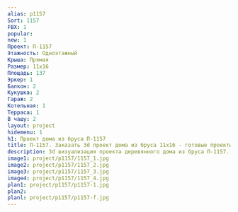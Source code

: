```yaml
---
alias: p1157
Sort: 1157
FBX: 1
popular: 
new: 1
Проект: П-1157
Этажность: Одноэтажный
Крыша: Прямая
Размер: 11х16
Площадь: 137
Эркер: 1
Балкон: 2
Кукушка: 2
Гараж: 2
Котельная: 1
Терраса: 1
В чашу: 2
layout: project
hidemenu: 1
h1: Проект дома из бруса П-1157
title: П-1157. Заказать 3d проект дома из бруса 11х16 - готовые проекты
description: 3d визуализация проекта деревянного дома из бруса П-1157. Площадь 137 м2, размер 11х16. Вы можете внести любые изменения в проект.
image1: project/p1157/1157_1.jpg
image2: project/p1157/1157_2.jpg
image3: project/p1157/1157_3.jpg
image4: project/p1157/1157_4.jpg
plan1: project/p1157/p1157-1.jpg
plan2: 
planl: project/p1157/p1157-f.jpg
---
```

